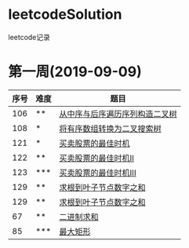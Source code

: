 # leetcodeSolution
leetcode记录

# 第一周(2019-09-09)

| 序号 | 难度 | 题目                                                         |
| ---- | ---- | ------------------------------------------------------------ |
| 106  | **   | [从中序与后序遍历序列构造二叉树](https://leetcode-cn.com/problems/construct-binary-tree-from-inorder-and-postorder-traversal/) |
| 108  | *    | [将有序数组转换为二叉搜索树](https://leetcode-cn.com/problems/convert-sorted-array-to-binary-search-tree/) |
| 121  | *    | [买卖股票的最佳时机](https://leetcode-cn.com/problems/best-time-to-buy-and-sell-stock/) |
| 122  | **   | [买卖股票的最佳时机II](https://leetcode-cn.com/problems/best-time-to-buy-and-sell-stock-ii/) |
| 123  | ***  | [买卖股票的最佳时机III](https://leetcode-cn.com/problems/best-time-to-buy-and-sell-stock-iii/) |
| 129  | ** | [ 求根到叶子节点数字之和](https://leetcode-cn.com/problems/sum-root-to-leaf-numbers/) |
| 129  | ** | [ 求根到叶子节点数字之和](https://leetcode-cn.com/problems/sum-root-to-leaf-numbers/) |
| 67 | ** | [二进制求和](https://leetcode-cn.com/problems/add-binary/)|
| 85 | *** | [最大矩形](https://leetcode-cn.com/problems/maximal-rectangle/)